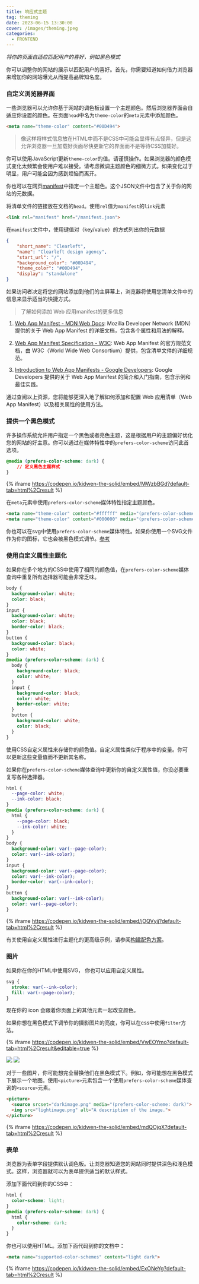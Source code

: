 ```yaml
---
title: 响应式主题
tag: theming
date: 2023-06-15 13:30:00
cover: /images/theming.jpeg
categories:
  - FRONTEND
---
```


*将你的页面自适应匹配用户的喜好，例如黑色模式*

你可以调整你的网站的展示以匹配用户的喜好。首先，你需要知道如何借力浏览器来增加你的网站曝光从而提高品牌知名度。

### 自定义浏览器界面

一些浏览器可以允许你基于网站的调色板设置一个主题颜色。然后浏览器界面会自适应你设置的颜色。在页面`head`中名为`theme-color`的`meta`元素中添加颜色。
```html
<meta name="theme-color" content="#00D494">
```

> 像这样将样式信息放在HTML中而不是CSS中可能会显得有点怪异，但是这允许浏览器一旦加载好页面尽快更新它的界面而不是等待CSS加载好。

你可以使用JavaScript更新`theme-color`的值。请谨慎操作。如果浏览器的颜色模式变化太频繁会使用户难以接受。请考虑微调主题颜色的细微方式。如果变化过于明显，用户可能会因为感到烦恼而离开。

你也可以在网页[manifest](https://developer.mozilla.org/docs/Web/Manifest)中指定一个主题色。这个JSON文件中包含了关于你的网站的元数据。

将清单文件的链接放在文档的`head`。使用`rel`值为`manifest`的`link`元素

```html
<link rel="manifest" href="/manifest.json">
```

在`manifest`文件中，使用键值对（key/value）的方式列出你的元数据
```json
{
    "short_name": "Clearleft",
    "name": "Clearleft design agency",
    "start_url": "/",
    "background_color": "#00D494",
    "theme_color": "#00D494",
    "display": "standalone"
}
```

如果访问者决定将您的网站添加到他们的主屏幕上，浏览器将使用您清单文件中的信息来显示适当的快捷方式。

> 了解如何添加 Web 应用manifest的更多信息

1. [Web App Manifest - MDN Web Docs](https://developer.mozilla.org/en-US/docs/Web/Manifest): Mozilla Developer Network (MDN) 提供的关于 Web App Manifest 的详细文档，包含各个属性和用法的解释。

1. [Web App Manifest Specification - W3C](https://www.w3.org/TR/appmanifest/): Web App Manifest 的官方规范文档，由 W3C（World Wide Web Consortium）提供，包含清单文件的详细规范。

1. [Introduction to Web App Manifests - Google Developers](https://web.dev/add-manifest): Google Developers 提供的关于 Web App Manifest 的简介和入门指南，包含示例和最佳实践。

通过查阅以上资源，您将能够更深入地了解如何添加和配置 Web 应用清单（Web App Manifest）以及相关属性的使用方法。

### 提供一个黑色模式

许多操作系统允许用户指定一个黑色或者亮色主题，这是根据用户的主题偏好优化您的网站的好主意。你可以通过在媒体特性中的`prefers-color-scheme`访问此首选项。

```css
@media (prefers-color-scheme: dark) {
    // 定义黑色主题样式
}
```

{% iframe https://codepen.io/kidwen-the-solid/embed/MWzbBGd?default-tab=html%2Cresult %}

在`meta`元素中使用`prefers-color-scheme`媒体特性指定主题颜色。

```html
<meta name="theme-color" content="#ffffff" media="(prefers-color-scheme: light)">
<meta name="theme-color" content="#000000" media="(prefers-color-scheme: dark)">
```

你也可以在svg中使用`prefers-color-scheme`媒体特性。如果你使用一个SVG文件作为你的图标，它也会被黑色模式调节。[参考](https://blog.tomayac.com/2019/09/21/prefers-color-scheme-in-svg-favicons-for-dark-mode-icons/)

### 使用自定义属性主题化

如果你在多个地方的CSS中使用了相同的颜色值，在`prefers-color-scheme`媒体查询中重复所有选择器可能会非常乏味。

```css
body {
  background-color: white;
  color: black;
}
input {
  background-color: white;
  color: black;
  border-color: black;
}
button {
  background-color: black;
  color: white;
}
@media (prefers-color-scheme: dark) {
  body {
    background-color: black;
    color: white;
  }
  input {
    background-color: black;
    color: white;
    border-color: white;
  }
  button {
    background-color: white;
    color: black;
  }
}
```

使用CSS自定义属性来存储你的颜色值。自定义属性类似于程序中的变量。你可以更新这些变量值而不更新其名称。

如果你在`prefers-color-scheme`媒体查询中更新你的自定义属性值，你没必要重复写各种选择器。

```css
html {
  --page-color: white;
  --ink-color: black;
}
@media (prefers-color-scheme: dark) {
  html {
    --page-color: black;
    --ink-color: white;
  }
}
body {
  background-color: var(--page-color);
  color: var(--ink-color);
}
input {
  background-color: var(--page-color);
  color: var(--ink-color);
  border-color: var(--ink-color);
}
button {
  background-color: var(--ink-color);
  color: var(--page-color);
}
```

{% iframe https://codepen.io/kidwen-the-solid/embed/jOQVyjj?default-tab=html%2Cresult %}


有关使用自定义属性进行主题化的更高级示例，请参阅[构建配色方案](https://web.dev/building-a-color-scheme/)。

### 图片

如果你在你的HTML中使用SVG， 你也可以应用自定义属性。

```css
svg {
  stroke: var(--ink-color);
  fill: var(--page-color);
}
```

现在你的 icon 会跟着你页面上的其他元素一起改变颜色。

如果你想在黑色模式下调节你的摄影图片的亮度，你可以在css中使用`filter`方法。

{% iframe https://codepen.io/kidwen-the-solid/embed/VwEOYmo?default-tab=html%2Cresult&editable=true %}

<img src="https://web-dev.imgix.net/image/KT4TDYaWOHYfN59zz6Rc0X4k4MH3/j4Hkz0lwHv1HOr3Qd6Wc.png?auto=format&w=845">
<img src="https://web-dev.imgix.net/image/KT4TDYaWOHYfN59zz6Rc0X4k4MH3/ChcCHA1JLRX4F2IaLOXR.png?auto=format&w=845">

对于一些图片，你可能想完全替换他们在黑色模式下。例如，你可能想在黑色模式下展示一个地图。使用`<picture>`元素包含一个使用`prefers-color-scheme`媒体查询的`<source>`元素。

```html
<picture>
  <source srcset="darkimage.png" media="(prefers-color-scheme: dark)">
  <img src="lightimage.png" alt="A description of the image.">
</picture>
```

{% iframe https://codepen.io/kidwen-the-solid/embed/mdQOjgX?default-tab=html%2Cresult %}

### 表单

浏览器为表单字段提供默认调色板。让浏览器知道您的网站同时提供深色和浅色模式。这样，浏览器就可以为表单提供适当的默认样式。

添加下面代码到你的CSS中：

```css
html {
  color-scheme: light;
}
@media (prefers-color-scheme: dark) {
  html {
    color-scheme: dark;
  }
}
```

你也可以使用HTML。添加下面代码到你的文档中：

```html
<meta name="supported-color-schemes" content="light dark">
```

{% iframe https://codepen.io/kidwen-the-solid/embed/ExONeYg?default-tab=html%2Cresult %}
